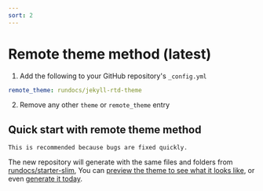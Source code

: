 ```yaml
---
sort: 2
---
```


# Remote theme method (latest)

1. Add the following to your GitHub repository's `_config.yml`

```yml
remote_theme: rundocs/jekyll-rtd-theme
```

2. Remove any other `theme` or `remote_theme` entry

## Quick start with remote theme method

```tip
This is recommended because bugs are fixed quickly.
```

The new repository will generate with the same files and folders from [rundocs/starter-slim][repo], You can [preview the theme to see what it looks like][preview], or even [generate it today][generate].

[repo]: https://github.com/rundocs/starter-slim/
[preview]: https://rundocs.github.io/starter-slim/
[generate]: https://github.com/rundocs/starter-slim/generate
